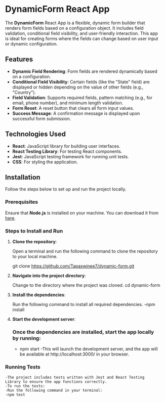 # DynamicForm React App

The **DynamicForm** React App is a flexible, dynamic form builder that renders form fields based on a configuration object. It includes field validation, conditional field visibility, and user-friendly interaction. This app is ideal for creating forms where the fields can change based on user input or dynamic configuration.

## Features

- **Dynamic Field Rendering**: Form fields are rendered dynamically based on a configuration.
- **Conditional Field Visibility**: Certain fields (like the "State" field) are displayed or hidden depending on the value of other fields (e.g., "Country").
- **Field Validation**: Supports required fields, pattern matching (e.g., for email, phone number), and minimum length validation.
- **Form Reset**: A reset button that clears all form input values.
- **Success Message**: A confirmation message is displayed upon successful form submission.

## Technologies Used

- **React**: JavaScript library for building user interfaces.
- **React Testing Library**: For testing React components.
- **Jest**: JavaScript testing framework for running unit tests.
- **CSS**: For styling the application.

## Installation

Follow the steps below to set up and run the project locally.

### Prerequisites

Ensure that **Node.js** is installed on your machine. You can download it from [here](https://nodejs.org/).

### Steps to Install and Run

1. **Clone the repository**:

   Open a terminal and run the following command to clone the repository to your local machine.

   git clone https://github.com/Tapaswinee7/dynamic-form.git
2. **Navigate into the project directory**:

     Change to the directory where the project was cloned.
      cd dynamic-form

3. **Install the dependencies**:

    Run the following command to install all required dependencies.
    -npm install
4. **Start the development server**:

    ### Once the dependencies are installed, start the app locally by running:
    - npm start
    -This will launch the development server, and the app will be available at http://localhost:3000/ in your browser.

### Running Tests
    -The project includes tests written with Jest and React Testing Library to ensure the app functions correctly. 
    -To run the tests:
    -Run the following command in your terminal:
    -npm test


